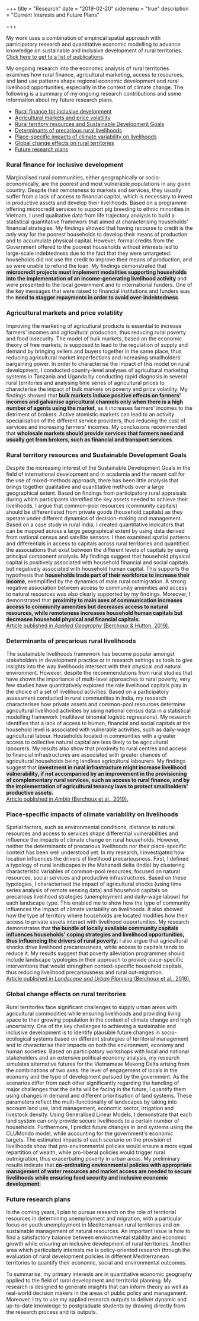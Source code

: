 +++
title = "Research"
date = "2019-02-20"
sidemenu = "true"
description = "Current Interests and Future Plans"

+++

My work uses a combination of empirical spatial approach with participatory research and quantitative economic modelling to advance knowledge on sustainable and inclusive development of rural territories.
[Click here to get to a list of publications](/papers/).

My ongoing research into the economic analysis of rural territories examines how rural finance, agricultural marketing, access to resources, and land use patterns shape regional economic development and rural livelihood opportunities, especially in the context of climate change. The following is a summary of my ongoing research contributions and some information about my future research plans.

- [Rural finance for inclusive development](#rural-finance-for-inclusive-development)
- [Agricultural markets and price volatility](#agricultural-markets-and-price-volatility)
- [Rural territory resources and Sustainable Development Goals](#rural-territory-resources-and-sustainable-development-goals)
- [Determinants of precarious rural livelihoods](#determinants-of-precarious-rural-livelihoods)
- [Place-specific impacts of climate variability on livelihoods](#place-specific-impacts-of-climate-variability-on-livelihoods)
- [Global change effects on rural territories](#global-change-effects-on-rural-territories)
- [Future research plans](#future-research-plans)



### Rural finance for inclusive development

Marginalised rural communities, either geographically or socio-economically, are the poorest and most vulnerable populations in any given country. Despite their remoteness to markets and services, they usually suffer from a lack of access to financial capital, which is necessary to invest in productive assets and develop their livelihoods. Based on a programme offering microcredit services to support pig breeding to ethnic minorities in Vietnam, I used qualitative data from life trajectory analysis to build a statistical quantitative framework that aimed at characterising households' financial strategies. My findings showed that having recourse to credit is the only way for the poorest households to develop their means of production and to accumulate physical capital. However, formal credits from the Government offered to the poorest households without interests led to large-scale indebtedness due to the fact that they were untargeted: households did not use the credit to improve their means of production, and so were unable to refund the loan. My findings demonstrated that <span style="background-color: #E1E1E1">**microcredit projects must implement modalities supporting households into the implementation of an income-generating livelihood activity**</span> and were presented to the local government and to international funders. One of the key messages that were raised to financial institutions and funders was the <span style="background-color: #E1E1E1">**need to stagger repayments in order to avoid over-indebtedness**</span>.



### Agricultural markets and price volatility

Improving the marketing of agricultural products is essential to increase farmers' incomes and agricultural production, thus reducing rural poverty and food insecurity. The model of bulk markets, based on the economic theory of free markets, is supposed to lead to the regulation of supply and demand by bringing sellers and buyers together in the same place, thus reducing agricultural market imperfections and increasing smallholders' bargaining power. In order to characterise the impact of this model on rural development, I conducted country-level analyses of agricultural marketing systems in Tanzania and Uganda by conducting rapid diagnosis in several rural territories and analysing time series of agricultural prices to characterise the impact of bulk markets on poverty and price volatility. My findings showed that <span style="background-color: #E1E1E1">**bulk markets induce positive effects on farmers' incomes and galvanise agricultural channels only when there is a high number of agents using the market**</span>, as it increases farmers' incomes to the detriment of brokers.  Active atomistic markets can lead to an activity specialisation of the different service providers, thus reducing the cost of services and increasing farmers' incomes. My conclusions recommended that <span style="background-color: #E1E1E1">**wholesale markets should provide services that farmers need and usually get from brokers, such as financial and transport services**</span>.



### Rural territory resources and Sustainable Development Goals

Despite the increasing interest of the Sustainable Development Goals in the field of international development and in academia and the recent call for the use of mixed-methods approach, there has been little analysis that brings together qualitative and quantitative methods over a large geographical extent. Based on findings from participatory rural appraisals during which participants identified the key assets needed to achieve their livelihoods, I argue that common-pool resources (community capitals) should be differentiated from private goods (household capitals) as they operate under different dynamics of decision-making and management. Based on a case study in rural India, I created quantitative indicators that can be mapped across a large geographical extent by using data derived from national census and satellite sensors. I then examined spatial patterns and differentials in access to capitals across rural territories and quantified the associations that exist between the different levels of capitals by using principal component analysis. My findings suggest that household physical capital is positively associated with household financial and social capitals but negatively associated with household human capital. This supports the hypothesis that <span style="background-color: #E1E1E1">**households trade part of their workforce to increase their income**</span>, exemplified by the dynamics of male rural outmigration. A strong negative association between access to community amenities and access to natural resources was also clearly supported by my findings. Moreover, I demonstrated that <span style="background-color: #E1E1E1">**proximity to main axes of communication increases access to community amenities but decreases access to natural resources, while remoteness increases household human capitals but decreases household physical and financial capitals.**</span> </br>  [Article published in *Applied Geography* (Berchoux & Hutton, 2019).](https://www.sciencedirect.com/science/article/pii/S0143622818306507)



### Determinants of precarious rural livelihoods

The sustainable livelihoods framework has become popular amongst stakeholders in development practice or in research settings as tools to give insights into the way livelihoods intersect with their physical and natural environment. However, despite the recommendations from rural studies that have shown the importance of multi-level approaches to rural poverty, very few studies have quantitatively explored the role livelihood capitals play in the choice of a set of livelihood activities. Based on a participatory assessment conducted in rural communities in India, my research characterises how private assets and common-pool resources determine agricultural livelihood activities by using national census data in a statistical modelling framework (multilevel binomial logistic regressions). My research identifies that a lack of access to human, financial and social capitals at the household level is associated with vulnerable activities, such as daily-wage agricultural labour. Households located in communities with a greater access to collective natural capital are less likely to be agricultural labourers. My results also show that proximity to rural centres and access to financial infrastructures are associated with greater chances of agricultural households being landless agricultural labourers. My findings suggest that <span style="background-color: #E1E1E1">**investment in rural infrastructure might increase livelihood vulnerability, if not accompanied by an improvement in the provisioning of complementary rural services, such as access to rural finance, and by the implementation of agricultural tenancy laws to protect smallholders' productive assets.**</span> </br> [Article published in *Ambio* (Berchoux et al., 2019).](https://link.springer.com/article/10.1007%2Fs13280-019-01150-9)



### Place-specific impacts of climate variability on livelihoods

Spatial factors, such as environmental conditions, distance to natural resources and access to services shape differential vulnerabilities and influence the impacts of climate change on rural households. However, neither the determinants of precarious livelihoods nor their place-specific context has been well understood yet. In my research, I investigated how location influences the drivers of livelihood precariousness. First, I defined a typology of rural landscapes in the Mahanadi delta (India) by clustering characteristic variables of common-pool resources, focused on natural resources, social services and productive infrastructures. Based on these typologies, I characterised the impact of agricultural shocks (using time series analysis of remote sensing data) and household capitals on precarious livelihood strategies (unemployment and daily-wage labour) for each landscape type. This enabled me to show how the type of community influences the impact of climate variability on livelihoods. It also showed how the type of territory where households are located modifies how their access to private assets interact with livelihood opportunities. My research demonstrates that <span style="background-color: #E1E1E1">**the bundle of locally available community capitals influences households' coping strategies and livelihood opportunities, thus influencing the drivers of rural poverty.**</span> I also argue that agricultural shocks drive livelihood precariousness, while access to capitals tends to reduce it. My results suggest that poverty alleviation programmes should include landscape typologies in their approach to provide place-specific interventions that would strengthen context-specific household capitals, thus reducing livelihood precariousness and rural out-migration.</span> </br> [Article published in *Landscape and Urban Planning* (Berchoux et al., 2019).](https://www.sciencedirect.com/science/article/pii/S0169204618305255#f0015)




### Global change effects on rural territories

Rural territories face significant challenges to supply urban areas with agricultural commodities while ensuring livelihoods and providing living space to their growing population in the context of climate change and high uncertainty. One of the key challenges to achieving a sustainable and inclusive development is to identify plausible future changes in socio-ecological systems based on different strategies of territorial management and to characterise their impacts on both the environment, economy and human societies. Based on participatory workshops with local and national stakeholders and an extensive political economy analysis, my research simulates alternative futures for the Vietnamese Mekong Delta arising from the combinations of two axes: the level of engagement of locals in the economy and the type of development pursued by the government. As the scenarios differ from each other significantly regarding the handling of major challenges that the delta will be facing in the future, I quantify them using changes in demand and different prioritisation of land systems. These parameters reflect the multi-functionality of landscapes by taking into account land use, land management, economic sector, irrigation and livestock density. Using Generalised Linear Models, I demonstrate that each land system can only provide secure livelihoods to a certain number of households. Furthermore, I predict future changes in land systems using the CLUMondo model, while accounting for the government's economic targets. The estimated impacts of each scenario on the provision of livelihoods show that pro-environmental policies would ensure a more equal repartition of wealth, while pro-liberal policies would trigger rural outmigration, thus exacerbating poverty in urban areas. My preliminary results indicate that <span style="background-color: #E1E1E1">**co-ordinating environmental policies with appropriate management of water resources and market access are needed to secure livelihoods while ensuring food security and inclusive economic development**.</span>



### Future research plans

In the coming years, I plan to pursue research on the role of territorial resources in determining unemployment and migration, with a particular focus on youth unemployment in Mediterranean rural territories and on sustainable management of natural resources. An important issue is how to find a satisfactory balance between environmental stability and economic growth while ensuring an inclusive development of rural territories. Another area which particularly interests me is policy-oriented research through the evaluation of rural development policies in different Mediterranean territories to quantify their economic, social and environmental outcomes.

To summarise, my primary interests are in quantitative economic geography applied to the field of rural development and territorial planning. My research is designed to generate insights that can inform theory as well as real-world decision makers in the areas of public policy and management. Moreover, I try to use my applied research outputs to deliver dynamic and up-to-date knowledge to postgraduate students by drawing directly from the research process and its outputs.
